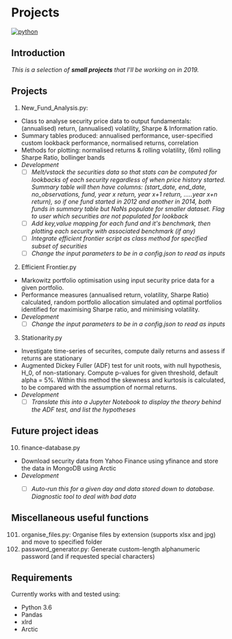 # Projects

<p align="left">
    <a href="https://www.python.org/">
        <img src="https://ForTheBadge.com/images/badges/made-with-python.svg"
            alt="python"></a> &nbsp;
</p>

## Introduction

*This is a selection of **small projects** that I'll be working on in 2019.*

## Projects
1. New_Fund_Analysis.py: 
 - Class to analyse security price data to output fundamentals: (annualised) return, (annualised) volatility, Sharpe & Information ratio.
 - Summary tables produced: annualised performance, user-specified custom lookback performance, normalised returns, correlation
 - Methods for plotting: normalised returns & rolling volatility, (6m) rolling Sharpe Ratio, bollinger bands
 - *Development*
     - [ ] *Melt/vstack the securities data so that stats can be computed for lookbacks of each security regardless of when price history started. Summary table will then have columns: (start_date, end_date, no_observations, fund, year x return, year x+1 return, .....year x+n return), so if one fund started in 2012 and another in 2014, both funds in summary table but NaNs populate for smaller dataset. Flag to user which securities are not populated for lookback*
    - [ ] *Add key,value mapping for each fund and it's benchmark, then plotting each security with associated benchmark (if any)*
    - [ ] *Integrate efficient frontier script as class method for specified subset of securities*
    - [ ] *Change the input parameters to be in a config.json to read as inputs*
 
2. Efficient Frontier.py
- Markowitz portfolio optimisation using input security price data for a given portfolio. 
- Performance measures (annualised return, volatility, Sharpe Ratio) calculated, random portfolio allocation simulated and optimal portfolios identified for maximising Sharpe ratio, and minimising volatility.
- *Development*
    - [ ] *Change the input parameters to be in a config.json to read as inputs*

3. Stationarity.py
- Investigate time-series of securites, compute daily returns and assess if returns are stationary
- Augmented Dickey Fuller (ADF) test for unit roots, with null hypothesis, H_0, of non-stationary. Compute p-values for given threshold, default alpha = 5%. Within this method the skewness and kurtosis is calculated, to be compared with the assumption of normal returns.
- *Development*
    - [ ] *Translate this into a Jupyter Notebook to display the theory behind the ADF test, and list the hypotheses*

## Future project ideas
10. finance-database.py
- Download security data from Yahoo Finance using yfinance and store the data in MongoDB using Arctic
- *Development*
    - [ ] *Auto-run this for a given day and data stored down to database. Diagnostic tool to deal with bad data*


## Miscellaneous useful functions
101. organise_files.py: Organise files by extension (supports xlsx and jpg) and move to specified folder
102. password_generator.py: Generate custom-length alphanumeric password (and if requested special characters)


## Requirements
Currently works with and tested using:
* Python 3.6
* Pandas
* xlrd
* Arctic
